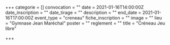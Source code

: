 +++
categorie = []
convocation = ""
date = 2021-01-16T14:00:00Z
date_inscription = ""
date_tirage = ""
description = ""
end_date = 2021-01-16T17:00:00Z
event_type = "creneau"
fiche_inscription = ""
image = ""
lieu = "Gymnase Jean Maréchal"
poster = ""
reglement = ""
title = "Créneau Jeu libre"

+++
